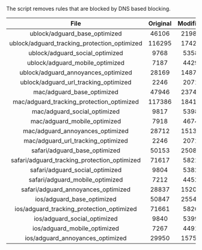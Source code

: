The script removes rules that are blocked by DNS based blocking.


| File | Original | Modified |
|:----:|:-----:|:-----:|
| ublock/adguard_base_optimized | 46106 | 21986 |
| ublock/adguard_tracking_protection_optimized | 116295 | 17423 |
| ublock/adguard_social_optimized | 9768 | 5358 |
| ublock/adguard_mobile_optimized | 7187 | 4429 |
| ublock/adguard_annoyances_optimized | 28169 | 14879 |
| ublock/adguard_url_tracking_optimized | 2246 | 2071 |
| mac/adguard_base_optimized | 47946 | 23746 |
| mac/adguard_tracking_protection_optimized | 117386 | 18417 |
| mac/adguard_social_optimized | 9817 | 5398 |
| mac/adguard_mobile_optimized | 7918 | 4674 |
| mac/adguard_annoyances_optimized | 28712 | 15136 |
| mac/adguard_url_tracking_optimized | 2246 | 2071 |
| safari/adguard_base_optimized | 50153 | 25084 |
| safari/adguard_tracking_protection_optimized | 71617 | 5821 |
| safari/adguard_social_optimized | 9804 | 5382 |
| safari/adguard_mobile_optimized | 7212 | 4452 |
| safari/adguard_annoyances_optimized | 28837 | 15209 |
| ios/adguard_base_optimized | 50847 | 25548 |
| ios/adguard_tracking_protection_optimized | 71661 | 5826 |
| ios/adguard_social_optimized | 9840 | 5399 |
| ios/adguard_mobile_optimized | 7267 | 4491 |
| ios/adguard_annoyances_optimized | 29950 | 15759 |